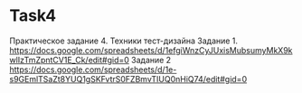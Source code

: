 # Task4
Практическое задание 4. Техники тест-дизайна
 Задание 1.
https://docs.google.com/spreadsheets/d/1efgiWnzCyJUxisMubsumyMkX9kwlIzTmZpntCV1E_Ck/edit#gid=0
Задание 2 
https://docs.google.com/spreadsheets/d/1e-s9GEmlTSaZt8YUQ1gSKFvtrS0FZBmvTIUQ0nHiQ74/edit#gid=0
